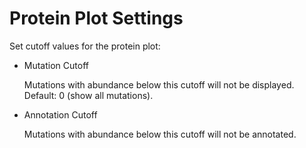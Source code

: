 # Protein Plot Settings

Set cutoff values for the protein plot:

- Mutation Cutoff

  Mutations with abundance below this cutoff will not be displayed.  Default: 0 (show all mutations).

- Annotation Cutoff

  Mutations with abundance below this cutoff will not be annotated.
